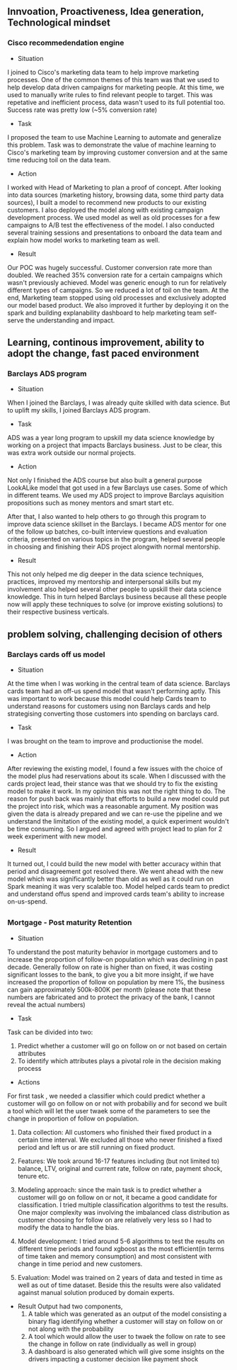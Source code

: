 ## Innvoation, Proactiveness, Idea generation, Technological mindset

### Cisco recommedendation engine

* Situation

I joined to Cisco's marketing data team to help improve marketing processes. One of the common themes of this team was that we used to
help develop data driven campaigns for marketing people. At this time, we used to manually write rules to find relevant people to target.
This was repetative and inefficient process, data wasn't used to its full potential too. Success rate was pretty low (~5% conversion rate)

* Task

I proposed the team to use Machine Learning to automate and generalize this problem. Task was to demonstrate the value of machine learning to Cisco's marketing team by improving customer conversion and at the same time reducing toil on the data team.

* Action

I worked with Head of Marketing to plan a proof of concept. After looking into data sources (marketing history, browsing data, some third party data sources), I built a model to recommend new products to our existing customers. I also deployed the model along with existing campaign development process.
We used model as well as old processes for a few campaigns to A/B test the effectiveness of the model. I also conducted several training sessions and presentations to onboard the data team and explain how model works to marketing team as well.

* Result

Our POC was hugely successful. Customer conversion rate more than doubled. We reached 35% conversion rate for a certain campaigns which wasn't previously achieved. Model was generic enough to run for relatively different types of campaigns. So we reduced a lot of toil on the team. At the end, Marketing team stopped using old processes and exclusively adopted our model based product. We also improved it further by deploying it on the spark and building explanability dashboard to help marketing team self-serve the understanding and impact.


## Learning, continous improvement, ability to adopt the change, fast paced environment

### Barclays ADS program

* Situation

When I joined the Barclays, I was already quite skilled with data science. But to uplift my skills, I joined Barclays ADS program.

* Task

ADS was a year long program to upskill my data science knowledge by working on a project that impacts Barclays business. Just to be clear, this was extra work outside our normal projects.

* Action

Not only I finished the ADS course but also built a general purpose LookALike model that got used in a few Barclays use cases. Some of which in different teams. We used my ADS project to improve Barclays aquisition propositions such as money mentors and smart start etc.

After that, I also wanted to help others to go through this program to improve data science skillset in the Barclays. I became ADS mentor for one of the follow up batches, co-built interview questions and evaluation criteria, presented on various topics in the program, helped several people in choosing and finishing their ADS project alongwith normal mentorship.

* Result

This not only helped me dig deeper in the data science techniques, practices, improved my mentorship and interpersonal skills but my involvement also helped several other people to upskill their data science knowledge. This in turn helped Barclays business because all these people now will apply these techniques to solve (or improve existing solutions) to their respective business verticals.

## problem solving, challenging decision of others

### Barclays cards off us model

* Situation

At the time when I was working in the central team of data science. Barclays cards team had an off-us spend model that wasn't performing aptly. This was important to work because this model could help Cards team to understand reasons for customers using non Barclays cards and help strategising converting those customers into spending on barclays card.

* Task

I was brought on the team to improve and productionise the model. 

* Action

After reviewing the existing model, I found a few issues with the choice of the model plus had reservations about its scale. When I discussed with the cards project lead, their stance was that we should try to fix the existing model to make it work. In my opinion this was not the right thing to do. The reason for push back was mainly that efforts to build a new model could put the project into risk, which was a reasonable argument. My position was given the data is already prepared and we can re-use the pipeline and we understand the limitation of the existing model, a quick experiment wouldn't be time consuming. So I argued and agreed with project lead to plan for 2 week experiment with new model. 

* Result

It turned out, I could build the new model with better accuracy within that period and disagreement got resolved there. We went ahead with the new model which was significantly better than old as well as it could run on Spark meaning it was very scalable too. Model helped cards team to predict and understand offus spend and improved cards team's ability to increase on-us-spend.   


## 

### Mortgage - Post maturity Retention

* Situation

To understand the post maturity behavior in mortgage customers and to increase the proportion of follow-on population which was declining in past decade. Generally follow on rate is higher than on fixed, it was costing significant losses to the bank, to give you a bit more insight, if we have increased the proportion of follow on population by mere 1%, the business can gain approximately 500k-800K per month (please note that these numbers are fabricated and to protect the privacy of the bank, I cannot reveal the actual numbers)

* Task 

Task can be divided into two:
1. Predict whether a customer will go on follow on or not based on certain attributes
2. To identify which attributes plays a pivotal role in the decision making process

* Actions

For first task , we needed a classifier which could predict whether a customer will go on follow on or not with probabiliy and for second we built a tool which will let the user twaek some of the parameters to see the change in proportion of follow on population.

  1. Data collection: All customers who finished their fixed product in a certain time interval. We excluded all those who never finished a fixed period and left us or are still running on fixed product.

  2. Features: We took around 16-17 features including (but not limited to) balance, LTV, original and current rate, follow on rate, payment shock, tenure etc.

  3. Modeling approach: since the main task is to predict whether a customer will go on follow on or not, it became a good candidate for classification. I tried multiple classification algorithms to test the results. One major complexity was involving the imbalanced class distribution as customer choosing for follow on are relatively very less so I had to modify the data to handle the bias. 

  4. Model development: I tried around 5-6 algorithms to test the results on different time periods and found xgboost as the most efficient(in terms of time taken and memory consumption) and most consistent with change in time period and new customers.

  5. Evaluation: Model was trained on 2 years of data and tested in time as well as out of time dataset. Beside this the results were also validated against manual solution produced by domain experts.

* Result
  Output had two components, 
  1. A table which was generated as an output of the model consisting a binary flag identifying whether a customer will stay on follow on or not along with the probability 
  2. A tool which would allow the user to twaek the follow on rate to see the change in follow on rate (individually as well in group)
  3. A dashboard is also generated which will give some insights on the drivers impacting a customer decision like payment shock 